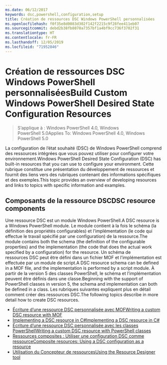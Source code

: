 ```yaml
---
ms.date: 06/12/2017
keywords: dsc,powershell,configuration,setup
title: Création de ressources DSC Windows PowerShell personnalisées
ms.openlocfilehash: f0f35e8d0083d302f142f2215c9f28fee411eb07
ms.sourcegitcommit: debd2b38fb8070a7357bf1a4bf9cc736f3702f31
ms.translationtype: HT
ms.contentlocale: fr-FR
ms.lasthandoff: 12/05/2019
ms.locfileid: "71952846"
---
```

# <a name="build-custom-windows-powershell-desired-state-configuration-resources"></a><span data-ttu-id="c38f6-103">Création de ressources DSC Windows PowerShell personnalisées</span><span class="sxs-lookup"><span data-stu-id="c38f6-103">Build Custom Windows PowerShell Desired State Configuration Resources</span></span>

> <span data-ttu-id="c38f6-104">S’applique à : Windows PowerShell 4.0, Windows PowerShell 5.0</span><span class="sxs-lookup"><span data-stu-id="c38f6-104">Applies To: Windows PowerShell 4.0, Windows PowerShell 5.0</span></span>

<span data-ttu-id="c38f6-105">La configuration de l’état souhaité (DSC) de Windows PowerShell comprend des ressources intégrées que vous pouvez utiliser pour configurer votre environnement.</span><span class="sxs-lookup"><span data-stu-id="c38f6-105">Windows PowerShell Desired State Configuration (DSC) has built-in resources that you can use to configure your environment.</span></span> <span data-ttu-id="c38f6-106">Cette rubrique constitue une présentation du développement de ressources et fournit des liens vers des rubriques contenant des informations spécifiques et des exemples.</span><span class="sxs-lookup"><span data-stu-id="c38f6-106">This topic provides an overview of developing resources and links to topics with specific information and examples.</span></span>

## <a name="dsc-resource-components"></a><span data-ttu-id="c38f6-107">Composants de la ressource DSC</span><span class="sxs-lookup"><span data-stu-id="c38f6-107">DSC resource components</span></span>

<span data-ttu-id="c38f6-108">Une ressource DSC est un module Windows PowerShell.</span><span class="sxs-lookup"><span data-stu-id="c38f6-108">A DSC resource is a Windows PowerShell module.</span></span> <span data-ttu-id="c38f6-109">Le module contient à la fois le schéma (la définition des propriétés configurables) et l’implémentation (le code qui effectue le travail spécifié par une configuration) de la ressource.</span><span class="sxs-lookup"><span data-stu-id="c38f6-109">The module contains both the schema (the definition of the configurable properties) and the implementation (the code that does the actual work specified by a configuration) for the resource.</span></span> <span data-ttu-id="c38f6-110">Un schéma de ressources DSC peut être défini dans un fichier MOF et l’implémentation est effectuée par un module de script.</span><span class="sxs-lookup"><span data-stu-id="c38f6-110">A DSC resource schema can be defined in a MOF file, and the implementation is performed by a script module.</span></span> <span data-ttu-id="c38f6-111">À partir de la version 5 des classes PowerShell, le schéma et l’implémentation peuvent être définis dans une classe.</span><span class="sxs-lookup"><span data-stu-id="c38f6-111">Beginning with the support of PowerShell classes in version 5, the schema and implementation can both be defined in a class.</span></span> <span data-ttu-id="c38f6-112">Les rubriques suivantes expliquent plus en détail comment créer des ressources DSC.</span><span class="sxs-lookup"><span data-stu-id="c38f6-112">The following topics describe in more detail how to create DSC resources.</span></span>

* [<span data-ttu-id="c38f6-113">Écriture d’une ressource DSC personnalisée avec MOF</span><span class="sxs-lookup"><span data-stu-id="c38f6-113">Writing a custom DSC resource with MOF</span></span>](authoringResourceMOF.md)
* [<span data-ttu-id="c38f6-114">Implementing a DSC resource in C#</span><span class="sxs-lookup"><span data-stu-id="c38f6-114">Implementing a DSC resource in C#</span></span>](authoringResourceMofCS.md)
* [<span data-ttu-id="c38f6-115">Écriture d’une ressource DSC personnalisée avec les classes PowerShell</span><span class="sxs-lookup"><span data-stu-id="c38f6-115">Writing a custom DSC resource with PowerShell classes</span></span>](authoringResourceClass.md)
* [<span data-ttu-id="c38f6-116">Ressources composites : Utiliser une configuration DSC comme ressource</span><span class="sxs-lookup"><span data-stu-id="c38f6-116">Composite resources: Using a DSC configuration as a resource</span></span>](authoringResourceComposite.md)
* [<span data-ttu-id="c38f6-117">Utilisation du Concepteur de ressources</span><span class="sxs-lookup"><span data-stu-id="c38f6-117">Using the Resource Designer tool</span></span>](authoringResourceMofDesigner.md)
